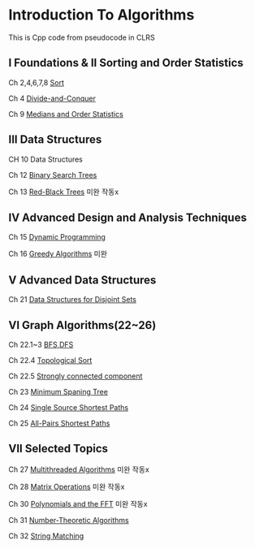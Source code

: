 # Introduction To Algorithms

This is Cpp code from  pseudocode in CLRS

## I Foundations & II Sorting and Order Statistics

Ch 2,4,6,7,8 [Sort](https://github.com/EeeUnS/introduction_to_algorithms/tree/master/1~8sort)

Ch 4 [Divide-and-Conquer](https://github.com/EeeUnS/introduction_to_algorithms/tree/master/4%20Divide%20and%20conquer)

Ch 9 [Medians and Order Statistics](https://github.com/EeeUnS/Introduction-To-Algorithms-Cpp-code/tree/master/9%20Medians%20and%20Order%20Statistics)

## III Data Structures 

CH 10 Data Structures

Ch 12 [Binary Search Trees](https://github.com/EeeUnS/introduction_to_algorithms/blob/master/12BinarysearchTree/Tree.md)


Ch 13 [Red-Black Trees](https://github.com/EeeUnS/introduction_to_algorithms/blob/master/13%20redblacktree/REDBLACKTREE.md)
미완 작동x

## IV Advanced Design and Analysis Techniques

Ch 15 [Dynamic Programming](https://github.com/EeeUnS/introduction_to_algorithms/tree/master/15DP)


Ch 16 [Greedy Algorithms](https://github.com/EeeUnS/introduction_to_algorithms/tree/master/16Greedy)
미완

## V Advanced Data Structures

Ch 21 [Data Structures for Disjoint Sets](https://github.com/EeeUnS/Introduction-To-Algorithms-Cpp-code/tree/master/21%20Data%20Structures%20for%20Disjoint%20Sets)

## VI Graph Algorithms(22~26)

Ch 22.1~3 [BFS,DFS](https://github.com/EeeUnS/Introduction-To-Algorithms-Cpp-code/blob/master/22~26Graph/22.123.md)

Ch 22.4 [Topological Sort](https://github.com/EeeUnS/introduction_to_algorithms/blob/master/22~26Graph/22.4_DAG.md)

Ch 22.5 [Strongly connected component](https://github.com/EeeUnS/introduction_to_algorithms/blob/master/22~26Graph/22.5_SCC.md)

Ch 23 [Minimum Spaning Tree](https://github.com/EeeUnS/introduction_to_algorithms/blob/master/22~26Graph/23.MST.md)

Ch 24 [Single Source Shortest Paths](https://github.com/EeeUnS/introduction_to_algorithms/blob/master/22~26Graph/24.SSSP.md)

Ch 25 [All-Pairs Shortest Paths](https://github.com/EeeUnS/introduction_to_algorithms/blob/master/22~26Graph/25.all_pairs_shortest_paths.md)


## VII Selected Topics



Ch 27 [Multithreaded Algorithms](https://github.com/EeeUnS/introduction_to_algorithms/tree/master/27%20Multithreaded%20Algorithms)
미완 작동x

Ch 28 [Matrix Operations]()
미완 작동x

Ch 30 [Polynomials and the FFT]()
미완 작동x

Ch 31 [Number-Theoretic Algorithms](https://github.com/EeeUnS/introduction_to_algorithms/tree/master/31number_theortic.md)

Ch 32 [String Matching](https://github.com/EeeUnS/introduction_to_algorithms/tree/master/32string_matching)

